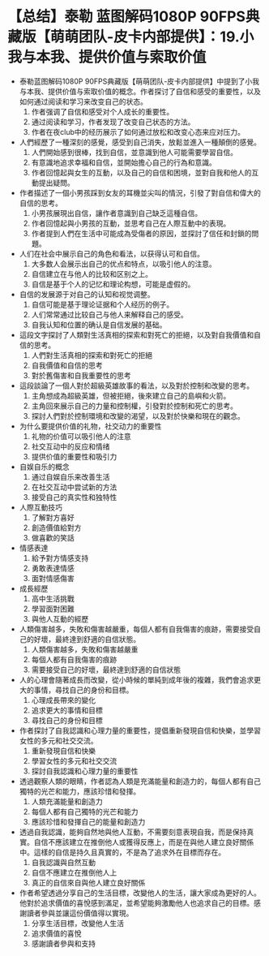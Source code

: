 # 【总结】泰勒 蓝图解码1080P 90FPS典藏版【萌萌团队-皮卡内部提供】：19.小我与本我、提供价值与索取价值

-   泰勒蓝图解码1080P 90FPS典藏版【萌萌团队-皮卡内部提供】中提到了小我与本我、提供价值与索取价值的概念。作者探讨了自信和感受的重要性，以及如何通过阅读和学习来改变自己的状态。
    1.  作者强调了自信和感受对个人成长的重要性。
    2.  通过阅读和学习，作者发现了改变自己状态的方法。
    3.  作者在夜club中的经历展示了如何通过放松和改变心态来应对压力。
-   人們經歷了一種深刻的感覺，感受到自己消失，放鬆並進入一種顛倒的感覺。
    1.  人們開始感到很棒，找到自信，並意識到他人可能需要學習自信。
    2.  有意識地追求幸福和自信，並開始擔心自己的行為和意識。
    3.  作者回憶起與女生的互動，以及自己的自信和困境，並對自我和他人的互動提出疑問。
-   作者描述了一個小男孩踩到女友的耳機並尖叫的情況，引發了對自信和偉大的自信的思考。
    1.  小男孩展現出自信，讓作者意識到自己缺乏這種自信。
    2.  作者回憶起與小男孩的互動，並思考自己在人際互動中的表現。
    3.  作者提到人們在生活中可能成為受傷者的原因，並探討了信任和封鎖的問題。
-   人们在社会中展示自己的角色和看法，以获得认可和自信。
    1.  大多数人会展示出自己的优点和特点，以吸引他人的注意。
    2.  自信建立在与他人的比较和区别之上。
    3.  自信是基于个人的记忆和理论构想，可能是虚假的。
-   自信的发展源于对自己的认知和视觉调整。
    1.  自信可能是基于理论证据和个人经历的例子。
    2.  人们常常通过比较自己与他人来解释自己的感受。
    3.  自我认知和位置的确认是自信发展的基础。
-   這段文字探討了人類對生活真相的探索和對死亡的拒絕，以及對自我價值和自信的思考。
    1.  人們對生活真相的探索和對死亡的拒絕
    2.  自我價值和自信的思考
    3.  對於舊傷害和自我重要性的思考
-   這段談論了一個人對於超級英雄故事的看法，以及對於控制和改變的思考。
    1.  主角想成為超級英雄，但被拒絕，後來建立自己的島嶼和火箭。
    2.  主角回來展示自己的力量和控制權，引發對於控制和死亡的思考。
    3.  探討人們對於控制環境和改變的渴望，以及對於快樂和現在的觀念。
-   为什么要提供价值的礼物，社交动力的重要性
    1.  礼物的价值可以吸引他人的注意
    2.  社交互动中的反应和情绪
    3.  提供价值的重要性和吸引力
-   自娱自乐的概念
    1.  通过自娱自乐来改善生活
    2.  在社交互动中尝试新的方法
    3.  接受自己的真实性和独特性
-   人際互動技巧
    1.  了解對方喜好
    2.  創造價值給對方
    3.  做喜歡的笑話
-   情感表達
    1.  給予對方情感支持
    2.  勇敢表達情感
    3.  面對情感傷害
-   成長經歷
    1.  高中生活挑戰
    2.  學習面對困難
    3.  與他人互動的經歷
-   人類傷害越多，失敗和傷害越嚴重，每個人都有自我傷害的痕跡，需要接受自己的好壞，最終達到舒適的自信狀態。
    1.  人類傷害越多，失敗和傷害越嚴重
    2.  每個人都有自我傷害的痕跡
    3.  需要接受自己的好壞，最終達到舒適的自信狀態
-   人的心理會隨著成長而改變，從小時候的單純到成年後的複雜，我們會追求更大的事情，尋找自己的身份和目標。
    1.  心理成長帶來的變化
    2.  追求更大的事情和目標
    3.  尋找自己的身份和目標
-   作者探討了自我認識和心理力量的重要性，提倡重新發現自信和快樂，並學習女性的多元和社交交流。
    1.  重新發現自信和快樂
    2.  學習女性的多元和社交交流
    3.  探討自我認識和心理力量的重要性
-   透過觀察人類的眼睛，作者認為人類是充滿能量和創造力的，每個人都有自己獨特的光芒和能力，應該珍惜和發揮。
    1.  人類充滿能量和創造力
    2.  每個人都有自己獨特的光芒和能力
    3.  應該珍惜和發揮自己的能量和創造力
-   透過自我認識，能夠自然地與他人互動，不需要刻意表現自我，而是保持真實。自信不應該建立在推倒他人或獲得反應上，而是在與他人建立良好關係中。這樣的自信是持久且真實的，不是為了追求外在目標而存在。
    1.  自我認識與自然互動
    2.  自信不應建立在推倒他人上
    3.  真正的自信來自與他人建立良好關係
-   作者希望透過分享自己的生活目標，改變他人的生活，讓大家成為更好的人。他對於追求價值的喜悅感到滿足，並希望能夠激勵他人也追求自己的目標。感謝讀者參與並讓這份價值得以實現。
    1.  分享生活目標，改變他人生活
    2.  追求價值的喜悅
    3.  感謝讀者參與和支持